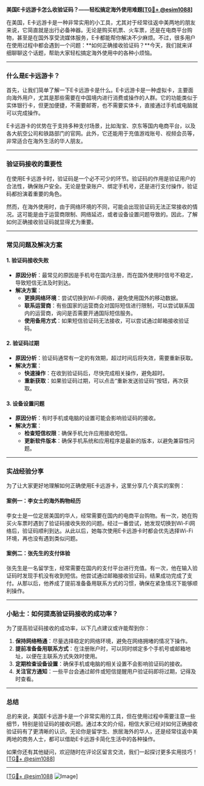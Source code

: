 **美国E卡远游卡怎么收验证码？——轻松搞定海外使用难题[[TG💪+ @esim1088](https://t.me/s/esim1088)]**

在美国，E卡远游卡是一种非常实用的小工具，尤其对于经常往返中美两地的朋友来说，它简直就是出行必备神器。无论是购买机票、火车票，还是在电商平台购物，甚至是在国外享受流媒体服务，E卡都能帮你解决不少麻烦。不过，很多用户在使用过程中都会遇到一个问题：**如何正确接收验证码？**今天，我们就来详细聊聊这个话题，帮助大家轻松搞定海外使用中的各种小烦恼。

---

### 什么是E卡远游卡？

首先，让我们简单了解一下E卡远游卡是什么。E卡远游卡是一种虚拟卡，主要面向海外用户，尤其是那些需要在中国境内进行消费或操作的人群。它的功能类似于实体银行卡，但更加便捷，不需要邮寄，也不需要实体卡，直接通过手机或电脑就可以完成操作。

E卡远游卡的优势在于支持多种支付场景，比如淘宝、京东等国内电商平台，以及各大航空公司和铁路部门的官网。此外，它还能用于充值游戏账号、视频会员等，非常适合在海外生活的华人朋友。

---

### 验证码接收的重要性

在使用E卡远游卡时，验证码是一个必不可少的环节。验证码的作用是验证用户的合法性，确保账户安全。无论是登录账户、绑定手机号，还是进行支付操作，验证码都扮演着重要的角色。

然而，在海外使用时，由于网络环境的不同，可能会出现验证码无法正常接收的情况。这可能是由于运营商限制、网络延迟，或者设备设置问题导致的。因此，了解如何正确接收验证码就显得尤为重要。

---

### 常见问题及解决方案

#### 1. **验证码接收失败**
   - **原因分析**：最常见的原因是手机号在国内注册，而在国外使用时信号不稳定，导致短信无法及时到达。
   - **解决方案**：
     - **更换网络环境**：尝试切换到Wi-Fi网络，避免使用国外的移动数据。
     - **联系运营商**：有些国家的运营商会对国际短信进行限制，可以尝试联系国内的运营商，询问是否需要开通国际短信服务。
     - **使用备用方式**：如果短信验证码无法接收，可以尝试通过邮箱接收验证码。

#### 2. **验证码过期**
   - **原因分析**：验证码通常有一定的有效期，超过时间后将失效，需要重新获取。
   - **解决方案**：
     - **快速操作**：在收到验证码后，尽快完成相关操作，避免超时。
     - **重新获取**：如果验证码过期，可以点击“重新发送验证码”按钮，再次获取。

#### 3. **设备设置问题**
   - **原因分析**：有时手机或电脑的设置可能会影响验证码的接收。
   - **解决方案**：
     - **检查短信权限**：确保手机允许应用接收短信。
     - **更新软件版本**：确保手机系统和应用程序是最新的版本，以避免兼容性问题。

---

### 实战经验分享

为了让大家更好地理解如何正确使用E卡远游卡，这里分享几个真实的案例：

#### 案例一：李女士的海外购物经历
李女士是一位定居美国的华人，经常需要在国内的电商平台购物。有一次，她在购买火车票时遇到了验证码接收失败的问题。经过一番尝试，她发现切换到Wi-Fi网络后，验证码顺利到达。从此以后，她每次使用E卡远游卡时都会优先选择Wi-Fi环境，再也没有遇到类似问题。

#### 案例二：张先生的支付体验
张先生是一名留学生，经常需要在国内的支付平台进行充值。有一次，他在输入验证码时发现手机没有收到短信。他尝试通过邮箱接收验证码，结果成功完成了支付。从那以后，他养成了提前准备备用联系方式的习惯，确保在紧急情况下能够顺利操作。

---

### 小贴士：如何提高验证码接收的成功率？

为了提高验证码接收的成功率，以下几点建议或许能帮到你：

1. **保持网络畅通**：尽量选择稳定的网络环境，避免在网络拥堵的情况下操作。
2. **提前准备备用联系方式**：在注册账户时，可以同时绑定多个手机号或邮箱地址，以便在主联系方式失效时使用。
3. **定期检查设备设置**：确保手机或电脑的相关设置不会影响验证码的接收。
4. **关注官方通知**：一些平台会通过邮件或短信提醒用户验证码即将过期，记得及时查看。

---

### 总结

总的来说，美国E卡远游卡是一个非常实用的工具，但在使用过程中需要注意一些细节，特别是验证码的接收问题。通过本文的介绍，相信大家已经对如何正确接收验证码有了更清晰的认识。无论你是留学生、旅居海外的华人，还是经常往返中美两地的商务人士，都可以借助E卡远游卡简化生活中的各种操作。

如果你还有其他疑问，欢迎随时在评论区留言交流，我们一起探讨更多实用技巧！[[TG💪+ @esim1088](https://t.me/s/esim1088)]

---

[[TG💪+ @esim1088](https://t.me/s/esim1088) ![Image](https://i.postimg.cc/4NQfJmqS/Snipaste-2025-05-13-00-14-12.png)]